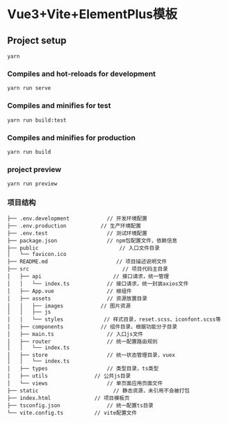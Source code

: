 # Vue3+Vite+ElementPlus模板

## Project setup
```
yarn 
```

### Compiles and hot-reloads for development
```
yarn run serve
```

### Compiles and minifies for test
```
yarn run build:test
```

### Compiles and minifies for production
```
yarn run build
```
### project preview

```
yarn run preview
```

### 项目结构
```
├── .env.development			// 开发环境配置
├── .env.production			  // 生产环境配置
├── .env.test			        // 测试环境配置
├── package.json			  	// npm包配置文件，依赖信息
├── public					     	// 入口文件目录
│   └── favicon.ico
├── README.md				       // 项目描述说明文件
├── src						         // 项目代码主目录
│   ├── api					      // 接口请求，统一管理
│   │   └── index.ts			// 接口请求，统一封装axios文件
│   ├── App.vue				    // 根组件
│   ├── assets				    // 资源放置目录
│   │   ├── images			  // 图片资源
│   │   ├── js					
│   │   └── styles			   // 样式目录，reset.scss、iconfont.scss等
│   ├── components			  // 组件目录，根据功能分子目录
│   ├── main.ts				    // 入口js文件
│   ├── router				    // 统一配置路由规则
│   │   └── index.ts
│   ├── store				    // 统一状态管理目录，vuex
│   │   └── index.ts
│   ├── types				    // 类型目录，ts类型
│   ├── utils 			    // 公共js目录
│   └── views				    // 单页面应用页面文件
├── static						  // 静态资源，未引用不会被打包
├── index.html			  	// 项目模板页
├── tsconfig.json				// 统一配置ts目录
└── vite.config.ts			// vite配置文件
```
